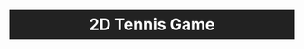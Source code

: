 
<!DOCTYPE html>
<html lang="en">
<head>
  <meta charset="UTF-8">
  <meta name="viewport" content="width=device-width, initial-scale=1.0">
  <title>2D Tennis Game with Ads</title>
</head>
<body>
  <h1 style="text-align:center;color:#fff;background:#222;padding:10px;">2D Tennis Game</h1>
  <!-- Adsterra Banner Ad -->
  <div style="width:100%;text-align:center;margin-bottom:10px;">
    <script type="text/javascript">
      atOptions = {
        'key' : '2dd9aec70b44d78cf4e0ace4353c66d1',
        'format' : 'iframe',
        'height' : 60,
        'width' : 468,
        'params' : {}
      };
    </script>
    <script type="text/javascript" src="//www.highperformanceformat.com/2dd9aec70b44d78cf4e0ace4353c66d1/invoke.js"></script>
  </div>

  <!-- Canvas or game code would go here -->

  <!-- Social Bar Adsterra -->
  <script type='text/javascript' src='//pl27054924.profitableratecpm.com/4c/ca/c0/4ccac056f422447b3f1404d0cbe3d333.js'></script>
</body>
</html>
